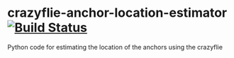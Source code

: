 # crazyflie-anchor-location-estimator [![Build Status](https://api.travis-ci.org/bitcraze/crazyflie-anchor-location-estimator.svg)](https://travis-ci.org/bitcraze/crazyflie-anchor-location-estimator)

Python code for estimating the location of the anchors using the crazyflie
